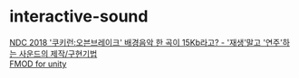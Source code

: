 # interactive-sound

[NDC 2018 '쿠키런:오븐브레이크' 배경음악 한 곡이 15Kb라고? - '재생'말고 '연주'하는 사운드의 제작/구현기법](https://youtu.be/0BE0TZB1MWw)  
[FMOD for unity](https://www.fmod.com/unity-integrate)  
